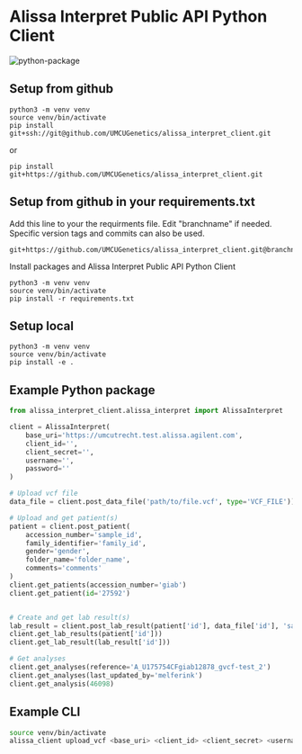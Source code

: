 # Alissa Interpret Public API Python Client

![python-package](https://github.com/UMCUGenetics/alissa_interpret_client/actions/workflows/python-package.yml/badge.svg)


## Setup from github
```
python3 -m venv venv
source venv/bin/activate
pip install git+ssh://git@github.com/UMCUGenetics/alissa_interpret_client.git
```
or
```
pip install git+https://github.com/UMCUGenetics/alissa_interpret_client.git
```

## Setup from github in your requirements.txt
Add this line to your the requirments file. Edit "branchname" if needed. Specific version tags and commits can also be used.
```
git+https://github.com/UMCUGenetics/alissa_interpret_client.git@branchname#egg=alissa_interpret_client
```
Install packages and Alissa Interpret Public API Python Client
```
python3 -m venv venv
source venv/bin/activate
pip install -r requirements.txt
```


## Setup local
```
python3 -m venv venv
source venv/bin/activate
pip install -e .
```

## Example Python package
```python
from alissa_interpret_client.alissa_interpret import AlissaInterpret

client = AlissaInterpret(
    base_uri='https://umcutrecht.test.alissa.agilent.com',
    client_id='',
    client_secret='',
    username='',
    password=''
)

# Upload vcf file
data_file = client.post_data_file('path/to/file.vcf', type='VCF_FILE'))

# Upload and get patient(s)
patient = client.post_patient(
    accession_number='sample_id',
    family_identifier='family_id',
    gender='gender',
    folder_name='folder_name',
    comments='comments'
)
client.get_patients(accession_number='giab')
client.get_patient(id='27592')


# Create and get lab result(s)
lab_result = client.post_lab_result(patient['id'], data_file['id'], 'sample_name')
client.get_lab_results(patient['id']))
client.get_lab_result(lab_result['id']))

# Get analyses
client.get_analyses(reference='A_U175754CFgiab12878_gvcf-test_2')
client.get_analyses(last_updated_by='melferink')
client.get_analysis(46098)
```

## Example CLI
```bash
source venv/bin/activate
alissa_client upload_vcf <base_uri> <client_id> <client_secret> <username> <password> <path/to/file.vcf>
```

